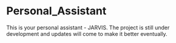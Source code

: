 # Personal_Assistant
This is your personal assistant - JARVIS. 
The project is still under development and updates will come to make it better eventually.

